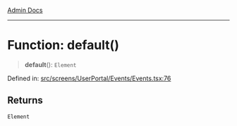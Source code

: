 [Admin Docs](/)

---

# Function: default()

> **default**(): `Element`

Defined in: [src/screens/UserPortal/Events/Events.tsx:76](https://github.com/PalisadoesFoundation/talawa-admin/blob/main/src/screens/UserPortal/Events/Events.tsx#L76)

## Returns

`Element`
